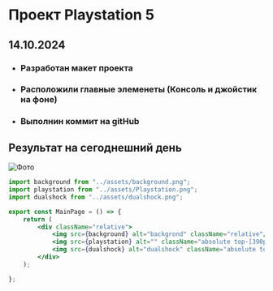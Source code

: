 # Проект Playstation 5

## 14.10.2024

- ### Разработан макет проекта
- ### Расположили главные элеменеты (Консоль и джойстик на фоне)
- ### Выполнин коммит на gitHub

## Результат на сегоднешний день

![Фото](https://i.imgur.com/Cheu6Ui.png)

```jsx
import background from "../assets/background.png";
import playstation from "../assets/Playstation.png";
import dualshock from "../assets/dualshock.png";

export const MainPage = () => {
    return (
        <div className="relative">
            <img src={background} alt="backgrond" className="relative"/>
            <img src={playstation} alt="" className="absolute top-[390px] left-[400px]"/>
            <img src={dualshock} alt="dualshock" className="absolute top-[560px] left-[610px]"/>
        </div>
    );

};
```